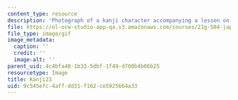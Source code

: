 ```yaml
---
content_type: resource
description: 'Photograph of a kanji character accompanying a lesson on Japanese. '
file: https://ol-ocw-studio-app-qa.s3.amazonaws.com/courses/21g-504-japanese-iv-spring-2009/9c545efc4affdd31f162ce5925664a33_Kanji23.gif
file_type: image/gif
image_metadata:
  caption: ''
  credit: ''
  image-alt: ''
parent_uid: 4c4bfa40-1b33-5dbf-1f49-d700b4b86b25
resourcetype: Image
title: Kanji23
uid: 9c545efc-4aff-dd31-f162-ce5925664a33
---
```

